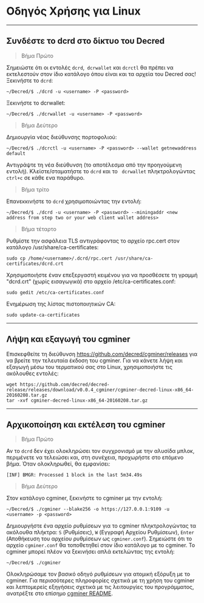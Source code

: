 # <i class="fa fa-linux"></i> Οδηγός Χρήσης για Linux

---

## <i class="fa fa-cloud"></i> Συνδέστε το dcrd στο δίκτυο του Decred

> Βήμα Πρώτο

Σημειώστε ότι οι εντολές `dcrd`,` dcrwallet` και `dcrctl` θα πρέπει να εκτελεστούν στον ίδιο κατάλογο όπου είναι και τα αρχεία του Decred σας! Ξεκινήστε το `dcrd`:

```no-highlight
~/Decred/$ ./dcrd -u <username> -P <password>
```

Ξεκινήστε το dcrwallet:

```no-highlight
~/Decred/$ ./dcrwallet -u <username> -P <password>
```

> Βήμα Δεύτερο

Δημιουργία νέας διεύθυνσης πορτοφολιού:

```no-highlight
~/Decred/$ ./dcrctl -u <username> -P <password> --wallet getnewaddress default
```

Αντιγράψτε τη νέα διεύθυνση (το αποτέλεσμα από την προηγούμενη εντολή). Κλείστε/σταματήστε το `dcrd` και το ` dcrwallet` πληκτρολογώντας `ctrl+c` σε κάθε ενα παράθυρο.

> Βήμα τρίτο

Επανεκκινήστε το `dcrd` χρησιμοποιώντας την εντολή:

```no-highlight
~/Decred/$ ./dcrd -u <username> -P <password> --miningaddr <new address from step two or your web client wallet address>
```

> Βήμα τέταρτο

Ρυθμίστε την ασφάλεια TLS αντιγράφοντας το αρχείο rpc.cert στον κατάλογο /usr/share/ca-certificates:

```no-highlight
sudo cp /home/<username>/.dcrd/rpc.cert /usr/share/ca-certificates/dcrd.crt
```

Χρησιμοποιήστε έναν επεξεργαστή κειμένου για να προσθέσετε τη γραμμή "dcrd.crt" (χωρίς εισαγωγικά) στο αρχείο /etc/ca-certificates.conf:

```no-highlight
sudo gedit /etc/ca-certificates.conf
```

Ενημέρωση της λίστας πιστοποιητικών CA:

```no-highlight
sudo update-ca-certificates
```

---

## <i class="fa fa-download"></i> Λήψη και εξαγωγή του cgminer

Επισκεφθείτε τη διεύθυνση https://github.com/decred/cgminer/releases για να βρείτε την τελευταία έκδοση του cgminer. Για να κάνετε λήψη και εξαγωγή μέσω του τερματικού σας στο Linux, χρησιμοποιήστε τις ακόλουθες εντολές:

```no-highlight
wget https://github.com/decred/decred-release/releases/download/v0.0.4_cgminer/cgminer-decred-linux-x86_64-20160208.tar.gz
tar -xvf cgminer-decred-linux-x86_64-20160208.tar.gz
```

---

## <i class="fa fa-play-circle"></i> Αρχικοποίηση και εκτέλεση του cgminer

> Βήμα Πρώτο

Αν το `dcrd` δεν έχει ολοκληρώσει τον συγχρονισμό με την αλυσίδα μπλοκ, περιμένετε να τελειώσει και, στη συνέχεια, προχωρήστε στο επόμενο βήμα. Όταν ολοκληρωθεί, θα εμφανίσει:

```no-highlight
[INF] BMGR: Processed 1 block in the last 5m34.49s
```

> Βήμα Δεύτερο

Στον κατάλογο cgminer, ξεκινήστε το cgminer με την εντολή:

```no-highlight
~/Decred/$ ./cgminer --blake256 -o https://127.0.0.1:9109 -u <username> -p <password>
```

Δημιουργήστε ένα αρχείο ρυθμίσεων για το cgminer πληκτρολογώντας τα ακόλουθα πλήκτρα: `S` (Ρυθμίσεις), `W` (Εγγραφή Αρχείου Ρυθμίσεων), `Enter` (Αποθήκευση του αρχείου ρυθμίσεων ως `cgminer.conf`). Σημειώστε ότι το αρχείο `cgminer.conf` θα τοποθετηθεί στον ίδιο κατάλογο με το cgminer. Το cgminer μπορεί πλέον να ξεκινήσει απλά εκτελώντας της εντολή:

```no-highlight
~/Decred/$ ./cgminer
```

Ολοκληρώσαμε τον βασικό οδηγό ρυθμίσεων για ατομική εξόρυξη με το cgminer. Για περισσότερες πληροφορίες σχετικά με τη χρήση του cgminer και λεπτομερείς εξηγήσεις σχετικά με τις λειτουργίες του προγράμματος, ανατρέξτε στο επίσημο [cgminer README](https://github.com/decred/cgminer/blob/3.7/README).
